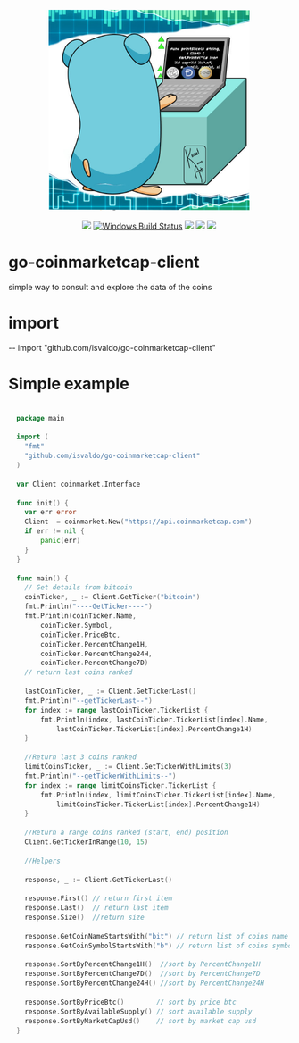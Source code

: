 <p align="center"><img src="docs/img/troll-logo.jpg" width="360"></p>
<p align="center">
  <a href="https://travis-ci.org/isvaldo/go-coinmarketcap-client"><img src="https://travis-ci.org/isvaldo/go-coinmarketcap-client.svg?branch=master"/></a>
  <a href="https://ci.appveyor.com/project/isvaldo/go-coinmarketcap-client"><img src="https://ci.appveyor.com/api/projects/status/github/isvaldo/go-coinmarketcap-client?svg=true&branch=master&passingText=Windows%20-%20OK&failingText=Windows%20-%20failed&pendingText=Windows%20-%20pending" alt="Windows Build Status"></a>
  <a href="https://goreportcard.com/report/github.com/isvaldo/go-coinmarketcap-client"><img src="https://goreportcard.com/badge/github.com/isvaldo/go-coinmarketcap-client" /></a>
  <a href="https://codeclimate.com/github/isvaldo/go-coinmarketcap-client/test_coverage"><img src="https://api.codeclimate.com/v1/badges/0aed90e9051625c391bf/test_coverage" /></a>
  <a href="https://codeclimate.com/github/isvaldo/go-coinmarketcap-client/maintainability"><img src="https://api.codeclimate.com/v1/badges/0aed90e9051625c391bf/maintainability" /></a>
</p>



# go-coinmarketcap-client

simple way to consult and explore the data of the coins

# import
--
    import "github.com/isvaldo/go-coinmarketcap-client"

# Simple example

```go
 
  package main
  
  import (
  	"fmt"
  	"github.com/isvaldo/go-coinmarketcap-client"
  )
        
  var Client coinmarket.Interface
  
  func init() {
  	var err error
  	Client  = coinmarket.New("https://api.coinmarketcap.com")
  	if err != nil {
  		panic(err)
  	}
  }
  
  func main() {
  	// Get details from bitcoin
  	coinTicker, _ := Client.GetTicker("bitcoin")
  	fmt.Println("----GetTicker----")
  	fmt.Println(coinTicker.Name,
  		coinTicker.Symbol,
  		coinTicker.PriceBtc,
  		coinTicker.PercentChange1H,
  		coinTicker.PercentChange24H,
  		coinTicker.PercentChange7D)
  	// return last coins ranked
  
  	lastCoinTicker, _ := Client.GetTickerLast()
  	fmt.Println("--getTickerLast--")
  	for index := range lastCoinTicker.TickerList {
  		fmt.Println(index, lastCoinTicker.TickerList[index].Name,
  			lastCoinTicker.TickerList[index].PercentChange1H)
  	}
  
  	//Return last 3 coins ranked
  	limitCoinsTicker, _ := Client.GetTickerWithLimits(3)
  	fmt.Println("--getTickerWithLimits--")
  	for index := range limitCoinsTicker.TickerList {
  		fmt.Println(index, limitCoinsTicker.TickerList[index].Name,
  			limitCoinsTicker.TickerList[index].PercentChange1H)
  	}
  
  	//Return a range coins ranked (start, end) position
  	Client.GetTickerInRange(10, 15)
  
  	//Helpers
  
  	response, _ := Client.GetTickerLast()
  
  	response.First() // return first item
  	response.Last()  // return last item
  	response.Size()  //return size
  
  	response.GetCoinNameStartsWith("bit") // return list of coins name starts with 'bit'
  	response.GetCoinSymbolStartsWith("b") // return list of coins symbol starts with 'b'
  
  	response.SortByPercentChange1H()  //sort by PercentChange1H
  	response.SortByPercentChange7D()  //sort by PercentChange7D
  	response.SortByPercentChange24H() //sort by PercentChange24H
  
  	response.SortByPriceBtc()        // sort by price btc
  	response.SortByAvailableSupply() // sort available supply
  	response.SortByMarketCapUsd()    // sort by market cap usd
  }


```

